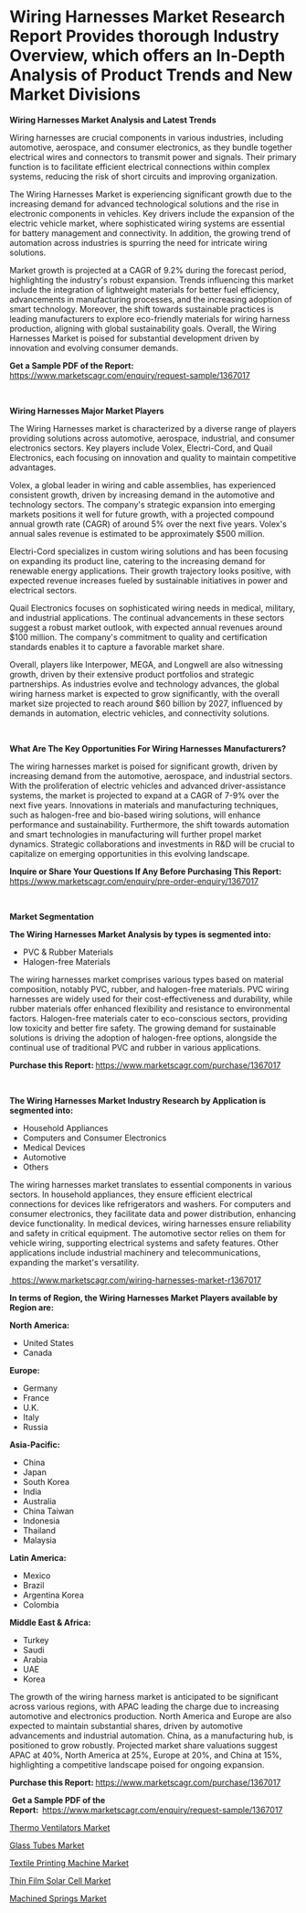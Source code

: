 <p><h1>Wiring Harnesses Market Research Report Provides thorough Industry Overview, which offers an In-Depth Analysis of Product Trends and New Market Divisions</h1></p><p><strong>Wiring Harnesses Market Analysis and Latest Trends</strong></p>
<p><p>Wiring harnesses are crucial components in various industries, including automotive, aerospace, and consumer electronics, as they bundle together electrical wires and connectors to transmit power and signals. Their primary function is to facilitate efficient electrical connections within complex systems, reducing the risk of short circuits and improving organization.</p><p>The Wiring Harnesses Market is experiencing significant growth due to the increasing demand for advanced technological solutions and the rise in electronic components in vehicles. Key drivers include the expansion of the electric vehicle market, where sophisticated wiring systems are essential for battery management and connectivity. In addition, the growing trend of automation across industries is spurring the need for intricate wiring solutions.</p><p>Market growth is projected at a CAGR of 9.2% during the forecast period, highlighting the industry's robust expansion. Trends influencing this market include the integration of lightweight materials for better fuel efficiency, advancements in manufacturing processes, and the increasing adoption of smart technology. Moreover, the shift towards sustainable practices is leading manufacturers to explore eco-friendly materials for wiring harness production, aligning with global sustainability goals. Overall, the Wiring Harnesses Market is poised for substantial development driven by innovation and evolving consumer demands.</p></p>
<p><strong>Get a Sample PDF of the Report:&nbsp;</strong> <a href="https://www.marketscagr.com/enquiry/request-sample/1367017?utm_campaign=2194&utm_medium=2&utm_source=Github&utm_content=ia&utm_term=22032025&utm_id=wiring-harnesses">https://www.marketscagr.com/enquiry/request-sample/1367017</a></p>
<p>&nbsp;</p>
<p><strong>Wiring Harnesses Major Market Players</strong></p>
<p><p>The Wiring Harnesses market is characterized by a diverse range of players providing solutions across automotive, aerospace, industrial, and consumer electronics sectors. Key players include Volex, Electri-Cord, and Quail Electronics, each focusing on innovation and quality to maintain competitive advantages.</p><p>Volex, a global leader in wiring and cable assemblies, has experienced consistent growth, driven by increasing demand in the automotive and technology sectors. The company's strategic expansion into emerging markets positions it well for future growth, with a projected compound annual growth rate (CAGR) of around 5% over the next five years. Volex's annual sales revenue is estimated to be approximately $500 million.</p><p>Electri-Cord specializes in custom wiring solutions and has been focusing on expanding its product line, catering to the increasing demand for renewable energy applications. Their growth trajectory looks positive, with expected revenue increases fueled by sustainable initiatives in power and electrical sectors.</p><p>Quail Electronics focuses on sophisticated wiring needs in medical, military, and industrial applications. The continual advancements in these sectors suggest a robust market outlook, with expected annual revenues around $100 million. The company's commitment to quality and certification standards enables it to capture a favorable market share.</p><p>Overall, players like Interpower, MEGA, and Longwell are also witnessing growth, driven by their extensive product portfolios and strategic partnerships. As industries evolve and technology advances, the global wiring harness market is expected to grow significantly, with the overall market size projected to reach around $60 billion by 2027, influenced by demands in automation, electric vehicles, and connectivity solutions.</p></p>
<p>&nbsp;</p>
<p><strong>What Are The Key Opportunities For Wiring Harnesses Manufacturers?</strong></p>
<p><p>The wiring harnesses market is poised for significant growth, driven by increasing demand from the automotive, aerospace, and industrial sectors. With the proliferation of electric vehicles and advanced driver-assistance systems, the market is projected to expand at a CAGR of 7-9% over the next five years. Innovations in materials and manufacturing techniques, such as halogen-free and bio-based wiring solutions, will enhance performance and sustainability. Furthermore, the shift towards automation and smart technologies in manufacturing will further propel market dynamics. Strategic collaborations and investments in R&D will be crucial to capitalize on emerging opportunities in this evolving landscape.</p></p>
<p><strong>Inquire or Share Your Questions If Any Before Purchasing This Report:</strong> <a href="https://www.marketscagr.com/enquiry/pre-order-enquiry/1367017?utm_campaign=2194&utm_medium=2&utm_source=Github&utm_content=ia&utm_term=22032025&utm_id=wiring-harnesses">https://www.marketscagr.com/enquiry/pre-order-enquiry/1367017</a></p>
<p>&nbsp;</p>
<p><strong>Market Segmentation</strong></p>
<p><strong>The Wiring Harnesses Market Analysis by types is segmented into:</strong></p>
<p><ul><li>PVC & Rubber Materials</li><li>Halogen-free Materials</li></ul></p>
<p><p>The wiring harnesses market comprises various types based on material composition, notably PVC, rubber, and halogen-free materials. PVC wiring harnesses are widely used for their cost-effectiveness and durability, while rubber materials offer enhanced flexibility and resistance to environmental factors. Halogen-free materials cater to eco-conscious sectors, providing low toxicity and better fire safety. The growing demand for sustainable solutions is driving the adoption of halogen-free options, alongside the continual use of traditional PVC and rubber in various applications.</p></p>
<p><strong>Purchase this Report:&nbsp;</strong><a href="https://www.marketscagr.com/purchase/1367017?utm_campaign=2194&utm_medium=2&utm_source=Github&utm_content=ia&utm_term=22032025&utm_id=wiring-harnesses">https://www.marketscagr.com/purchase/1367017</a></p>
<p>&nbsp;</p>
<p><strong>The Wiring Harnesses Market Industry Research by Application is segmented into:</strong></p>
<p><ul><li>Household Appliances</li><li>Computers and Consumer Electronics</li><li>Medical Devices</li><li>Automotive</li><li>Others</li></ul></p>
<p><p>The wiring harnesses market translates to essential components in various sectors. In household appliances, they ensure efficient electrical connections for devices like refrigerators and washers. For computers and consumer electronics, they facilitate data and power distribution, enhancing device functionality. In medical devices, wiring harnesses ensure reliability and safety in critical equipment. The automotive sector relies on them for vehicle wiring, supporting electrical systems and safety features. Other applications include industrial machinery and telecommunications, expanding the market's versatility.</p></p>
<p><a href="https://www.marketscagr.com/wiring-harnesses-market-r1367017?utm_campaign=2194&utm_medium=2&utm_source=Github&utm_content=ia&utm_term=22032025&utm_id=wiring-harnesses">&nbsp;https://www.marketscagr.com/wiring-harnesses-market-r1367017</a></p>
<p><strong>In terms of Region, the Wiring Harnesses Market Players available by Region are:</strong></p>
<p>
    <p> <strong> North America: </strong>
        <ul>
            <li>United States</li>
            <li>Canada</li>
        </ul>
        </p> 
    <p> <strong> Europe: </strong>
        <ul>
            <li>Germany</li>
            <li>France</li>
            <li>U.K.</li>
            <li>Italy</li>
            <li>Russia</li>
        </ul>
        </p> 
    <p> <strong> Asia-Pacific: </strong>
        <ul>
            <li>China</li>
            <li>Japan</li>
            <li>South Korea</li>
            <li>India</li>
            <li>Australia</li>
            <li>China Taiwan</li>
            <li>Indonesia</li>
            <li>Thailand</li>
            <li>Malaysia</li>
        </ul>
        </p> 
    <p> <strong> Latin America: </strong>
        <ul>
            <li>Mexico</li>
            <li>Brazil</li>
            <li>Argentina Korea</li>
            <li>Colombia</li>
        </ul>
        </p> 
    <p> <strong> Middle East & Africa: </strong>
        <ul>
            <li>Turkey</li>
            <li>Saudi</li>
            <li>Arabia</li>
            <li>UAE</li>
            <li>Korea</li>
        </ul>
    </p>
    </p>
<p><p>The growth of the wiring harness market is anticipated to be significant across various regions, with APAC leading the charge due to increasing automotive and electronics production. North America and Europe are also expected to maintain substantial shares, driven by automotive advancements and industrial automation. China, as a manufacturing hub, is positioned to grow robustly. Projected market share valuations suggest APAC at 40%, North America at 25%, Europe at 20%, and China at 15%, highlighting a competitive landscape poised for ongoing expansion.</p></p>
<p><strong>Purchase this Report: </strong><a href="https://www.marketscagr.com/purchase/1367017?utm_campaign=2194&utm_medium=2&utm_source=Github&utm_content=ia&utm_term=22032025&utm_id=wiring-harnesses">https://www.marketscagr.com/purchase/1367017</a></p>
<p>&nbsp;<strong>Get a Sample PDF of the Report:&nbsp;&nbsp;</strong><a href="https://www.marketscagr.com/enquiry/request-sample/1367017?utm_campaign=2194&utm_medium=2&utm_source=Github&utm_content=ia&utm_term=22032025&utm_id=wiring-harnesses">https://www.marketscagr.com/enquiry/request-sample/1367017</a></p>
<p><strong></strong></p>
<p><p><a href="https://www.linkedin.com/pulse/comprehensive-analysis-global-thermo-ventilators-market-2025-2032-5uxme?utm_campaign=2194&utm_medium=2&utm_source=Github&utm_content=ia&utm_term=22032025&utm_id=wiring-harnesses">Thermo Ventilators Market</a></p><p><a href="https://github.com/miehldobin1w/Market-Research-Report-List-1/blob/main/glass-tubes-market.md?utm_campaign=2194&utm_medium=2&utm_source=Github&utm_content=ia&utm_term=22032025&utm_id=wiring-harnesses">Glass Tubes Market</a></p><p><a href="https://www.linkedin.com/pulse/textile-printing-machine-market-trends-projected-cagr-kskre?utm_campaign=2194&utm_medium=2&utm_source=Github&utm_content=ia&utm_term=22032025&utm_id=wiring-harnesses">Textile Printing Machine Market</a></p><p><a href="https://www.linkedin.com/pulse/emerging-opportunities-challenges-global-thin-film-solar-cell-8vose?utm_campaign=2194&utm_medium=2&utm_source=Github&utm_content=ia&utm_term=22032025&utm_id=wiring-harnesses">Thin Film Solar Cell Market</a></p><p><a href="https://github.com/lickoalyanep/Market-Research-Report-List-1/blob/main/machined-springs-market.md?utm_campaign=2194&utm_medium=2&utm_source=Github&utm_content=ia&utm_term=22032025&utm_id=wiring-harnesses">Machined Springs Market</a></p></p>